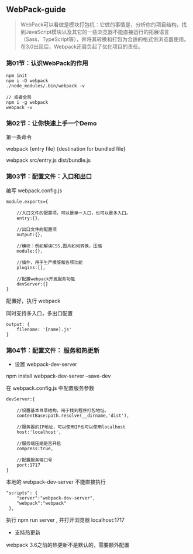 ## WebPack-guide

> WebPack可以看做是模块打包机：它做的事情是，分析你的项目结构，找到JavaScript模块以及其它的一些浏览器不能直接运行的拓展语言（Sass，TypeScript等），并将其转换和打包为合适的格式供浏览器使用。在3.0出现后，Webpack还肩负起了优化项目的责任。

### 第01节：认识WebPack的作用

```
npm init
npm i -D webpack
./node_modules/.bin/webpack -v

// 或者全局
npm i -g webpack
webpack -v
```


### 第02节：让你快速上手一个Demo

第一条命令

webpack {entry file} {destination for bundled file}

webpack src/entry.js dist/bundle.js

### 第03节：配置文件：入口和出口

编写 webpack.config.js

```
module.exports={

    //入口文件的配置项，可以是单一入口，也可以是多入口。
    entry:{},

    //出口文件的配置项
    output:{},

    //模块：例如解读CSS,图片如何转换，压缩
    module:{},

    //插件，用于生产模版和各项功能
    plugins:[],

    //配置webpack开发服务功能
    devServer:{}
}

```

配置好，执行 webpack 

同时支持多入口，多出口配置

```
output: {
    filename: '[name].js'
}
```


### 第04节：配置文件： 服务和热更新

- 设置 webpack-dev-server

npm install webpack-dev-server –save-dev

在 webpack.config.js 中配置服务参数

```
devServer:{

    //设置基本目录结构，用于找到程序打包地址。
    contentBase:path.resolve(__dirname,'dist'),
    
    //服务器的IP地址，可以使用IP也可以使用localhost
    host:'localhost',
    
    //服务端压缩是否开启
    compress:true,
    
    //配置服务端口号
    port:1717
}
```

本地的 webpack-dev-server 不能直接执行

```
"scripts": {
    "server":"webpack-dev-server",
    "webpack":"webpack"
 },

 ```

 执行 npm run server , 并打开浏览器 localhost:1717

 - 支持热更新

 webpack 3.6之前的热更新不是默认的，需要额外配置